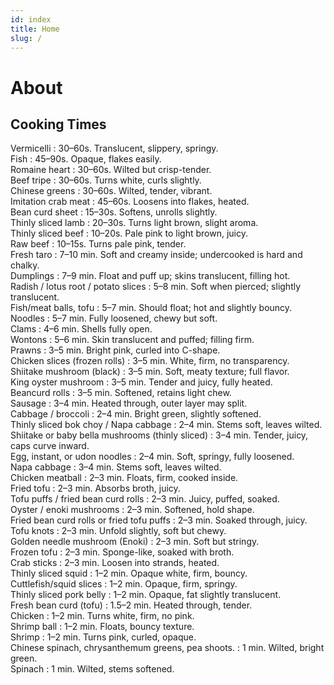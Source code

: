 ```yaml
---
id: index
title: Home
slug: /
---
```


# About

## Cooking Times
<h7>Vermicelli</h7> : 30–60s. Translucent, slippery, springy.  
<h7>Fish</h7> : 45–90s. Opaque, flakes easily.  
<h7>Romaine heart</h7> : 30–60s. Wilted but crisp-tender.  
<h7>Beef tripe</h7> : 30–60s. Turns white, curls slightly.  
<h7>Chinese greens</h7> : 30–60s. Wilted, tender, vibrant.  
<h7>Imitation crab meat</h7> : 45–60s. Loosens into flakes, heated.  
<h7>Bean curd sheet</h7> : 15–30s. Softens, unrolls slightly.  
<h7>Thinly sliced lamb</h7> : 20–30s. Turns light brown, slight aroma.  
<h7>Thinly sliced beef</h7> : 10–20s. Pale pink to light brown, juicy.  
<h7>Raw beef</h7> : 10–15s. Turns pale pink, tender.  
<h7>Fresh taro</h7> : 7–10 min. Soft and creamy inside; undercooked is hard and chalky.  
<h7>Dumplings</h7> : 7–9 min. Float and puff up; skins translucent, filling hot.  
<h7>Radish / lotus root / potato slices</h7> : 5–8 min. Soft when pierced; slightly translucent.  
<h7>Fish/meat balls, tofu</h7> : 5–7 min. Should float; hot and slightly bouncy.  
<h7>Noodles</h7> : 5–7 min. Fully loosened, chewy but soft.  
<h7>Clams</h7> : 4–6 min. Shells fully open.  
<h7>Wontons</h7> : 5–6 min. Skin translucent and puffed; filling firm.  
<h7>Prawns</h7> : 3–5 min. Bright pink, curled into C-shape.  
<h7>Chicken slices (frozen rolls)</h7> : 3–5 min. White, firm, no transparency.  
<h7>Shiitake mushroom (black)</h7> : 3–5 min. Soft, meaty texture; full flavor.  
<h7>King oyster mushroom</h7> : 3–5 min. Tender and juicy, fully heated.  
<h7>Beancurd rolls</h7> : 3–5 min. Softened, retains light chew.  
<h7>Sausage</h7> : 3–4 min. Heated through, outer layer may split.  
<h7>Cabbage / broccoli</h7> : 2–4 min. Bright green, slightly softened.  
<h7>Thinly sliced bok choy / Napa cabbage</h7> : 2–4 min. Stems soft, leaves wilted.  
<h7>Shiitake or baby bella mushrooms (thinly sliced)</h7> : 3–4 min. Tender, juicy, caps curve inward.  
<h7>Egg, instant, or udon noodles</h7> : 2–4 min. Soft, springy, fully loosened.  
<h7>Napa cabbage</h7> : 3–4 min. Stems soft, leaves wilted.  
<h7>Chicken meatball</h7> : 2–3 min. Floats, firm, cooked inside.  
<h7>Fried tofu</h7> : 2–3 min. Absorbs broth, juicy.  
<h7>Tofu puffs / fried bean curd rolls</h7> : 2–3 min. Juicy, puffed, soaked.  
<h7>Oyster / enoki mushrooms</h7> : 2–3 min. Softened, hold shape.  
<h7>Fried bean curd rolls or fried tofu puffs</h7> : 2–3 min. Soaked through, juicy.  
<h7>Tofu knots</h7> : 2–3 min. Unfold slightly, soft but chewy.  
<h7>Golden needle mushroom (Enoki)</h7> : 2–3 min. Soft but stringy.  
<h7>Frozen tofu</h7> : 2–3 min. Sponge-like, soaked with broth.  
<h7>Crab sticks</h7> : 2–3 min. Loosen into strands, heated.  
<h7>Thinly sliced squid</h7> : 1–2 min. Opaque white, firm, bouncy.  
<h7>Cuttlefish/squid slices</h7> : 1–2 min. Opaque, firm, springy.  
<h7>Thinly sliced pork belly</h7> : 1–2 min. Opaque, fat slightly translucent.  
<h7>Fresh bean curd (tofu)</h7> : 1.5–2 min. Heated through, tender.  
<h7>Chicken</h7> : 1–2 min. Turns white, firm, no pink.  
<h7>Shrimp ball</h7> : 1–2 min. Floats, bouncy texture.  
<h7>Shrimp</h7> : 1–2 min. Turns pink, curled, opaque.  
<h7>Chinese spinach, chrysanthemum greens, pea shoots.</h7> : 1 min. Wilted, bright green.  
<h7>Spinach</h7> : 1 min. Wilted, stems softened.  
